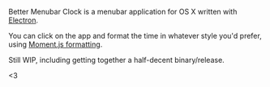 Better Menubar Clock is a menubar application for OS X written with [Electron](http://electron.atom.io/).

You can click on the app and format the time in whatever style you'd prefer, using [Moment.js formatting](http://momentjs.com/docs/#/displaying/).

Still WIP, including getting together a half-decent binary/release.

<3
